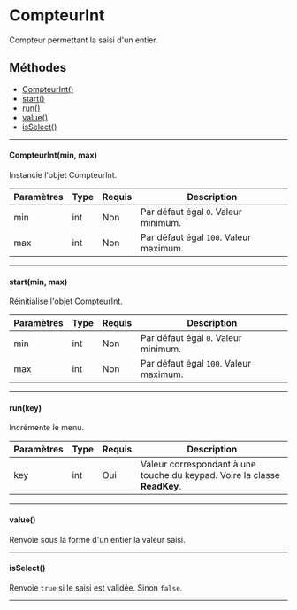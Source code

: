 # CompteurInt
Compteur permettant la saisi d'un entier.

## Méthodes
* [CompteurInt()](#compteurintmin-max)
* [start()](#startmin-max)
* [run()](#runkey)
* [value()](#value)
* [isSelect()](#isselect)


-----------

#### CompteurInt(min, max)
Instancie l'objet CompteurInt.
 
Paramètres | Type | Requis | Description
---------- | ---- | ------ | -----------
min		   | int  | Non	   | Par défaut égal `0`. Valeur minimum.
max		   | int  | Non	   | Par défaut égal `100`. Valeur maximum.


-------------

#### start(min, max)
Réinitialise l'objet CompteurInt.
 
Paramètres | Type | Requis | Description
---------- | ---- | ------ | -----------
min		   | int  | Non	   | Par défaut égal `0`. Valeur minimum.
max		   | int  | Non	   | Par défaut égal `100`. Valeur maximum.


-------------

#### run(key)
Incrémente le menu.
 
Paramètres	  | Type | Requis | Description
------------- | ---- | ------ | -----------
key		      | int  | Oui	  | Valeur correspondant à une touche du keypad. Voire la classe **ReadKey**.


-------------

#### value()
Renvoie sous la forme d'un entier la valeur saisi.


-------------

#### isSelect()
Renvoie `true` si le saisi est validée. Sinon `false`.


-------------